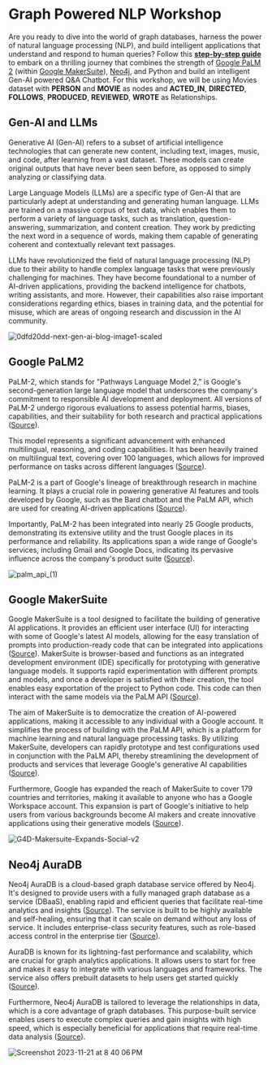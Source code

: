 # Graph Powered NLP Workshop

Are you ready to dive into the world of graph databases, harness the power of natural language processing (NLP), and build intelligent applications that understand and respond to human queries? Follow this [**step-by-step guide**](step-by-step-guide.md) to embark on a thrilling journey that combines the strength of [Google PaLM 2](https://ai.google/discover/palm2/) (within [Google MakerSuite](https://developers.generativeai.google/products/makersuite)), [Neo4j](https://neo4j.com/), and Python and build an intelligent Gen-AI powered Q&A Chatbot. For this workshop, we will be using Movies dataset with **PERSON** and **MOVIE** as nodes and **ACTED_IN**, **DIRECTED**, **FOLLOWS**, **PRODUCED**, **REVIEWED**, **WROTE** as Relationships.

## Gen-AI and LLMs
Generative AI (Gen-AI) refers to a subset of artificial intelligence technologies that can generate new content, including text, images, music, and code, after learning from a vast dataset. These models can create original outputs that have never been seen before, as opposed to simply analyzing or classifying data.

Large Language Models (LLMs) are a specific type of Gen-AI that are particularly adept at understanding and generating human language. LLMs are trained on a massive corpus of text data, which enables them to perform a variety of language tasks, such as translation, question-answering, summarization, and content creation. They work by predicting the next word in a sequence of words, making them capable of generating coherent and contextually relevant text passages.

LLMs have revolutionized the field of natural language processing (NLP) due to their ability to handle complex language tasks that were previously challenging for machines. They have become foundational to a number of AI-driven applications, providing the backend intelligence for chatbots, writing assistants, and more. However, their capabilities also raise important considerations regarding ethics, biases in training data, and the potential for misuse, which are areas of ongoing research and discussion in the AI community.

![0dfd20dd-next-gen-ai-blog-image1-scaled](https://github.com/sidagarwal04/graph-powered-nlp-workshop/assets/2035658/a2685bda-d9b6-4eb9-bdc7-4ab8ab745557)

## Google PaLM2
PaLM-2, which stands for "Pathways Language Model 2," is Google's second-generation large language model that underscores the company's commitment to responsible AI development and deployment. All versions of PaLM-2 undergo rigorous evaluations to assess potential harms, biases, capabilities, and their suitability for both research and practical applications ([Source](https://ai.google/discover/palm2#:~:text=PaLM%202%20is%20grounded%20in,PaLM))​​.

This model represents a significant advancement with enhanced multilingual, reasoning, and coding capabilities. It has been heavily trained on multilingual text, covering over 100 languages, which allows for improved performance on tasks across different languages​​ ([Source](https://blog.google/technology/ai/google-palm-2-ai-large-language-model/#:~:text=PaLM%202%20is%20a%20state,spanning%20more%20than%20100%20languages)).

PaLM-2 is a part of Google's lineage of breakthrough research in machine learning. It plays a crucial role in powering generative AI features and tools developed by Google, such as the Bard chatbot and the PaLM API, which are used for creating AI-driven applications​​ ([Source](https://ai.google/#:~:text=PaLM%202%20is%20our%20next,Our%20quantum%20error%20correction%20milestone)).

Importantly, PaLM-2 has been integrated into nearly 25 Google products, demonstrating its extensive utility and the trust Google places in its performance and reliability. Its applications span a wide range of Google's services, including Gmail and Google Docs, indicating its pervasive influence across the company's product suite​​ ([Source](https://www.cnet.com/tech/computing/palm-2-is-a-major-ai-update-built-into-25-google-products/#:~:text=PaLM%202%20is%20a%20second,Bard%20chatbot%2C%20Gmail%2C%20Google%20Docs)).

![palm_api_(1)](https://github.com/sidagarwal04/graph-powered-nlp-workshop/assets/2035658/6fd097f3-8d9a-41f0-8af4-259bd2f7e2d8)

## Google MakerSuite
Google MakerSuite is a tool designed to facilitate the building of generative AI applications. It provides an efficient user interface (UI) for interacting with some of Google's latest AI models, allowing for the easy translation of prompts into production-ready code that can be integrated into applications​​ ([Source](https://developers.googleblog.com/2023/09/make-with-makersuite-part1-introduction.html#:~:text=What%20is%20MakerSuite%3F%20MakerSuite%20is,can%20integrate%20into%20your%20applications)). MakerSuite is browser-based and functions as an integrated development environment (IDE) specifically for prototyping with generative language models. It supports rapid experimentation with different prompts and models, and once a developer is satisfied with their creation, the tool enables easy exportation of the project to Python code. This code can then interact with the same models via the PaLM API​​ ([Source](https://developers.generativeai.google/tutorials/makersuite_quickstart#:~:text=MakerSuite%20is%20a%20browser,Which%20prompt)).

The aim of MakerSuite is to democratize the creation of AI-powered applications, making it accessible to any individual with a Google account. It simplifies the process of building with the PaLM API, which is a platform for machine learning and natural language processing tasks. By utilizing MakerSuite, developers can rapidly prototype and test configurations used in conjunction with the PaLM API, thereby streamlining the development of products and services that leverage Google's generative AI capabilities​​ ([Source](https://www.packtpub.com/article-hub/getting-started-with-google-makersuite#:~:text=Getting%20Started%20with%20Google%20MakerSuite,interacting%20with%20the%20PaLM%20API)).

Furthermore, Google has expanded the reach of MakerSuite to cover 179 countries and territories, making it available to anyone who has a Google Workspace account. This expansion is part of Google's initiative to help users from various backgrounds become AI makers and create innovative applications using their generative models​​ ([Source](https://developers.googleblog.com/2023/08/makersuite-expands-adds-new-features-for-ai-makers.html#:~:text=With%20MakerSuite%20we%20want%20to,with%20a%20Google%20Workspace%20account)).

![G4D-Makersuite-Expands-Social-v2](https://github.com/sidagarwal04/graph-powered-nlp-workshop/assets/2035658/77314bb0-140b-4778-af7e-98bd6fdfb997)


## Neo4j AuraDB
Neo4j AuraDB is a cloud-based graph database service offered by Neo4j. It's designed to provide users with a fully managed graph database as a service (DBaaS), enabling rapid and efficient queries that facilitate real-time analytics and insights ([Source](https://neo4j.com/cloud/platform/aura-graph-database/faq/#:~:text=General%20What%20is%20Neo4j%20AuraDB%3F,time%20analytics%20and%20insights))​​. The service is built to be highly available and self-healing, ensuring that it can scale on demand without any loss of service. It includes enterprise-class security features, such as role-based access control in the enterprise tier ([Source](https://aura.support.neo4j.com/hc/en-us/articles/17081071326739-Neo4j-AuraDB-and-Neo4j-AuraDS-products#:~:text=AuraDB%2C%20is%20the%20Neo4j%20graph,with%20the%20enterprise%20tier%20level))​​.

AuraDB is known for its lightning-fast performance and scalability, which are crucial for graph analytics applications. It allows users to start for free and makes it easy to integrate with various languages and frameworks. The service also offers prebuilt datasets to help users get started quickly​​ ([Source](https://neo4j.com/cloud/aura-free/#:~:text=Neo4j%20AuraDB%20is%20a%20fully,your%20favorite%20languages%20and%20frameworks)).

Furthermore, Neo4j AuraDB is tailored to leverage the relationships in data, which is a core advantage of graph databases. This purpose-built service enables users to execute complex queries and gain insights with high speed, which is especially beneficial for applications that require real-time data analysis ([Source](https://neo4j.com/docs/aura/auradb/#:~:text=Neo4j%20AuraDB%20is%20a%20cloud,support%20in%20this%20overview%20page))​​.

![Screenshot 2023-11-21 at 8 40 06 PM](https://github.com/sidagarwal04/graph-powered-nlp-workshop/assets/2035658/72a40e90-9fb2-441d-bd6b-691c42074859)
